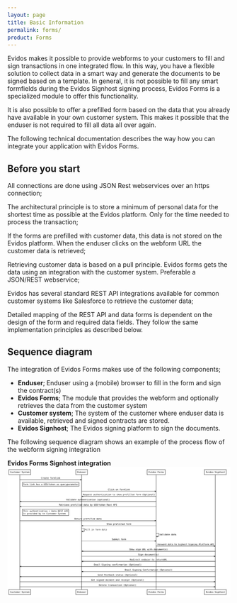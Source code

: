 ```yaml
---
layout: page
title: Basic Information
permalink: forms/
product: Forms
---
```


Evidos makes it possible to provide webforms to your customers to fill and sign transactions in one integrated flow.
In this way, you have a flexible solution to collect data in a smart way and generate the documents to be signed based on a template.
In general, it is not possible to fill any smart formfields during the Evidos Signhost signing process, Evidos Forms is a specialized module to offer this functionality.

It is also possible to offer a prefilled form based on the data that you already have available in your own customer system.
This makes it possible that the enduser is not required to fill all data all over again.

The following technical documentation describes the way how you can integrate your application with Evidos Forms.

## Before you start
All connections are done using JSON Rest webservices over an https connection;

The architectural principle is to store a minimum of personal data for the shortest time as possible at the Evidos platform.
Only for the time needed to process the transaction;

If the forms are prefilled with customer data, this data is not stored on the Evidos platform.
When the enduser clicks on the webform URL the customer data is retrieved;

Retrieving customer data is based on a pull principle.
Evidos forms gets the data using an integration with the customer system.
Preferable a JSON/REST webservice;

Evidos has several standard REST API integrations available for common customer systems like Salesforce to retrieve the customer data;

Detailed mapping of the REST API and data forms is dependent on the design of the form and required data fields.
They follow the same implementation principles as described below.

## Sequence diagram
The integration of Evidos Forms makes use of the following components;
 - **Enduser**; Enduser using a (mobile) browser to fill in the form and sign the contract(s)
 - **Evidos Forms**; The module that provides the webform and optionally retrieves the data from the customer system
 - **Customer system**; The system of the customer where enduser data is available, retrieved and signed contracts are stored.
 - **Evidos Signhost**; The Evidos signing platform to sign the documents.

The following sequence diagram shows an example of the process flow of the webform signing integration

**Evidos Forms Signhost integration**
![Sequence diagram](images/sequence_diagram.svg)
